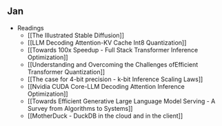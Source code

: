 ## Jan

- Readings
	- [[The Illustrated Stable Diffusion]]
	- [[LLM Decoding Attention-KV Cache Int8 Quantization]]
	- [[Towards 100x Speedup - Full Stack Transformer Inference Optimization]]
	- [[Understanding and Overcoming the Challenges ofEfficient Transformer Quantization]]
	- [[The case for 4-bit precision - k-bit Inference Scaling Laws]]
	- [[Nvidia CUDA Core-LLM Decoding Attention Inference Optimization]]
	- [[Towards Efficient Generative Large Language Model Serving - A Survey from Algorithms to Systems]]
	- [[MotherDuck - DuckDB in the cloud and in the client]]
